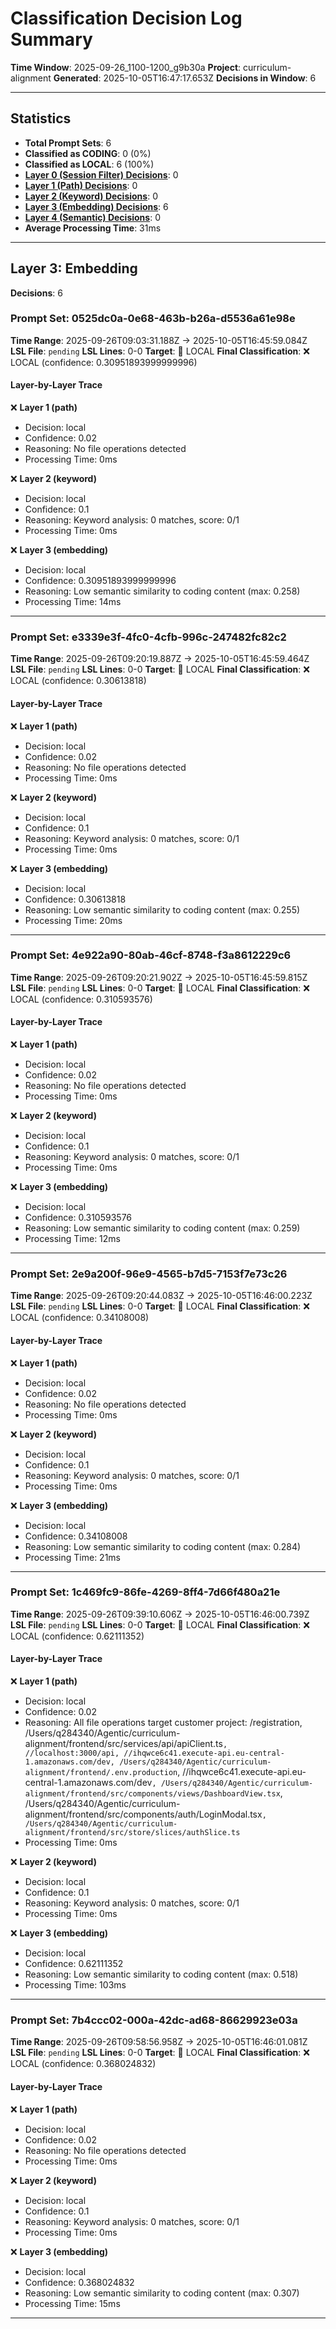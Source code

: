 # Classification Decision Log Summary

**Time Window**: 2025-09-26_1100-1200_g9b30a
**Project**: curriculum-alignment
**Generated**: 2025-10-05T16:47:17.653Z
**Decisions in Window**: 6

---

## Statistics

- **Total Prompt Sets**: 6
- **Classified as CODING**: 0 (0%)
- **Classified as LOCAL**: 6 (100%)
- **[Layer 0 (Session Filter) Decisions](#layer-0-session-filter)**: 0
- **[Layer 1 (Path) Decisions](#layer-1-path)**: 0
- **[Layer 2 (Keyword) Decisions](#layer-2-keyword)**: 0
- **[Layer 3 (Embedding) Decisions](#layer-3-embedding)**: 6
- **[Layer 4 (Semantic) Decisions](#layer-4-semantic)**: 0
- **Average Processing Time**: 31ms

---

## Layer 3: Embedding

**Decisions**: 6

### Prompt Set: 0525dc0a-0e68-463b-b26a-d5536a61e98e

**Time Range**: 2025-09-26T09:03:31.188Z → 2025-10-05T16:45:59.084Z
**LSL File**: `pending`
**LSL Lines**: 0-0
**Target**: 📍 LOCAL
**Final Classification**: ❌ LOCAL (confidence: 0.30951893999999996)

#### Layer-by-Layer Trace

❌ **Layer 1 (path)**
- Decision: local
- Confidence: 0.02
- Reasoning: No file operations detected
- Processing Time: 0ms

❌ **Layer 2 (keyword)**
- Decision: local
- Confidence: 0.1
- Reasoning: Keyword analysis: 0 matches, score: 0/1
- Processing Time: 0ms

❌ **Layer 3 (embedding)**
- Decision: local
- Confidence: 0.30951893999999996
- Reasoning: Low semantic similarity to coding content (max: 0.258)
- Processing Time: 14ms

---

### Prompt Set: e3339e3f-4fc0-4cfb-996c-247482fc82c2

**Time Range**: 2025-09-26T09:20:19.887Z → 2025-10-05T16:45:59.464Z
**LSL File**: `pending`
**LSL Lines**: 0-0
**Target**: 📍 LOCAL
**Final Classification**: ❌ LOCAL (confidence: 0.30613818)

#### Layer-by-Layer Trace

❌ **Layer 1 (path)**
- Decision: local
- Confidence: 0.02
- Reasoning: No file operations detected
- Processing Time: 0ms

❌ **Layer 2 (keyword)**
- Decision: local
- Confidence: 0.1
- Reasoning: Keyword analysis: 0 matches, score: 0/1
- Processing Time: 0ms

❌ **Layer 3 (embedding)**
- Decision: local
- Confidence: 0.30613818
- Reasoning: Low semantic similarity to coding content (max: 0.255)
- Processing Time: 20ms

---

### Prompt Set: 4e922a90-80ab-46cf-8748-f3a8612229c6

**Time Range**: 2025-09-26T09:20:21.902Z → 2025-10-05T16:45:59.815Z
**LSL File**: `pending`
**LSL Lines**: 0-0
**Target**: 📍 LOCAL
**Final Classification**: ❌ LOCAL (confidence: 0.310593576)

#### Layer-by-Layer Trace

❌ **Layer 1 (path)**
- Decision: local
- Confidence: 0.02
- Reasoning: No file operations detected
- Processing Time: 0ms

❌ **Layer 2 (keyword)**
- Decision: local
- Confidence: 0.1
- Reasoning: Keyword analysis: 0 matches, score: 0/1
- Processing Time: 0ms

❌ **Layer 3 (embedding)**
- Decision: local
- Confidence: 0.310593576
- Reasoning: Low semantic similarity to coding content (max: 0.259)
- Processing Time: 12ms

---

### Prompt Set: 2e9a200f-96e9-4565-b7d5-7153f7e73c26

**Time Range**: 2025-09-26T09:20:44.083Z → 2025-10-05T16:46:00.223Z
**LSL File**: `pending`
**LSL Lines**: 0-0
**Target**: 📍 LOCAL
**Final Classification**: ❌ LOCAL (confidence: 0.34108008)

#### Layer-by-Layer Trace

❌ **Layer 1 (path)**
- Decision: local
- Confidence: 0.02
- Reasoning: No file operations detected
- Processing Time: 0ms

❌ **Layer 2 (keyword)**
- Decision: local
- Confidence: 0.1
- Reasoning: Keyword analysis: 0 matches, score: 0/1
- Processing Time: 0ms

❌ **Layer 3 (embedding)**
- Decision: local
- Confidence: 0.34108008
- Reasoning: Low semantic similarity to coding content (max: 0.284)
- Processing Time: 21ms

---

### Prompt Set: 1c469fc9-86fe-4269-8ff4-7d66f480a21e

**Time Range**: 2025-09-26T09:39:10.606Z → 2025-10-05T16:46:00.739Z
**LSL File**: `pending`
**LSL Lines**: 0-0
**Target**: 📍 LOCAL
**Final Classification**: ❌ LOCAL (confidence: 0.62111352)

#### Layer-by-Layer Trace

❌ **Layer 1 (path)**
- Decision: local
- Confidence: 0.02
- Reasoning: All file operations target customer project: /registration, /Users/q284340/Agentic/curriculum-alignment/frontend/src/services/api/apiClient.ts`, //localhost:3000/api, //ihqwce6c41.execute-api.eu-central-1.amazonaws.com/dev, /Users/q284340/Agentic/curriculum-alignment/frontend/.env.production`, //ihqwce6c41.execute-api.eu-central-1.amazonaws.com/dev`, /Users/q284340/Agentic/curriculum-alignment/frontend/src/components/views/DashboardView.tsx`, /Users/q284340/Agentic/curriculum-alignment/frontend/src/components/auth/LoginModal.tsx`, /Users/q284340/Agentic/curriculum-alignment/frontend/src/store/slices/authSlice.ts`
- Processing Time: 0ms

❌ **Layer 2 (keyword)**
- Decision: local
- Confidence: 0.1
- Reasoning: Keyword analysis: 0 matches, score: 0/1
- Processing Time: 0ms

❌ **Layer 3 (embedding)**
- Decision: local
- Confidence: 0.62111352
- Reasoning: Low semantic similarity to coding content (max: 0.518)
- Processing Time: 103ms

---

### Prompt Set: 7b4ccc02-000a-42dc-ad68-86629923e03a

**Time Range**: 2025-09-26T09:58:56.958Z → 2025-10-05T16:46:01.081Z
**LSL File**: `pending`
**LSL Lines**: 0-0
**Target**: 📍 LOCAL
**Final Classification**: ❌ LOCAL (confidence: 0.368024832)

#### Layer-by-Layer Trace

❌ **Layer 1 (path)**
- Decision: local
- Confidence: 0.02
- Reasoning: No file operations detected
- Processing Time: 0ms

❌ **Layer 2 (keyword)**
- Decision: local
- Confidence: 0.1
- Reasoning: Keyword analysis: 0 matches, score: 0/1
- Processing Time: 0ms

❌ **Layer 3 (embedding)**
- Decision: local
- Confidence: 0.368024832
- Reasoning: Low semantic similarity to coding content (max: 0.307)
- Processing Time: 15ms

---

